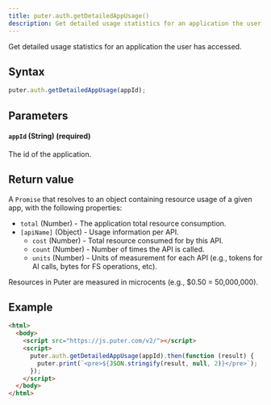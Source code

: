 ```yaml
---
title: puter.auth.getDetailedAppUsage()
description: Get detailed usage statistics for an application the user has accessed.
---
```


Get detailed usage statistics for an application the user has accessed.

## Syntax

```js
puter.auth.getDetailedAppUsage(appId);
```

## Parameters

#### `appId` (String) (required)

The id of the application.

## Return value

A `Promise` that resolves to an object containing resource usage of a given app, with the following properties:

- `total` (Number) - The application total resource consumption.
- `[apiName]` (Object) - Usage information per API.
  - `cost` (Number) - Total resource consumed for by this API.
  - `count` (Number) - Number of times the API is called.
  - `units` (Number) - Units of measurement for each API (e.g., tokens for AI calls, bytes for FS operations, etc).

<div class="info">

Resources in Puter are measured in microcents (e.g., $0.50 = 50,000,000).

</div>

## Example

```html
<html>
  <body>
    <script src="https://js.puter.com/v2/"></script>
    <script>
      puter.auth.getDetailedAppUsage(appId).then(function (result) {
        puter.print(`<pre>${JSON.stringify(result, null, 2)}</pre>`);
      });
    </script>
  </body>
</html>
```
